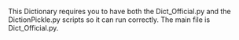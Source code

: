 This Dictionary requires you to have both the Dict_Official.py and the DictionPickle.py scripts so it can run correctly. The main file is Dict_Official.py.
